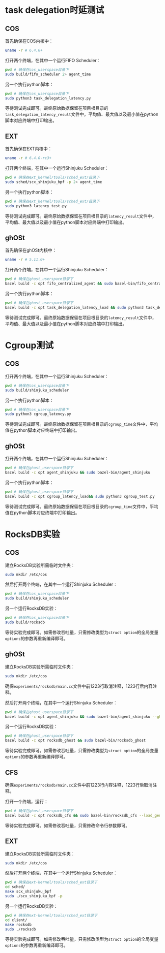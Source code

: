 # task delegation时延测试

## COS

首先确保在COS内核中：

```bash
uname -r # 6.4.0+
```

打开两个终端，在其中一个运行FIFO Scheduler：

```bash
pwd # 确保在cos_userspace目录下
sudo build/fifo_scheduler 2> agent_time
```

另一个执行python脚本：

```bash
pwd # 确保在cos_userspace目录下
sudo python3 task_delegation_latency.py
```

等待测试完成即可。最终原始数据保留在项目根目录的`task_delegation_latency_result`文件中，平均值、最大值以及最小值在python脚本对应终端中打印输出。



## EXT

首先确保在EXT内核中：

```bash
uname -r # 6.4.0-rc3+
```

打开两个终端，在其中一个运行Shinjuku Scheduler：

```bash
pwd # 确保在ext_kernel/tools/sched_ext/目录下
sudo sched/scx_shinjuku_bpf -p 2> agent_time
```

另一个执行python脚本：

```bash
pwd # 确保在ext_kernel/tools/sched_ext/目录下
sudo python3 latency_test.py
```

等待测试完成即可。最终原始数据保留在项目根目录的`latency_result`文件中，平均值、最大值以及最小值在python脚本对应终端中打印输出。



## ghOSt

首先确保在ghOSt内核中：

```bash
uname -r # 5.11.0+
```

打开两个终端，在其中一个运行Shinjuku Scheduler：

```bash
pwd # 确保在ghost_userspace目录下
bazel build -c opt fifo_centralized_agent && sudo bazel-bin/fifo_centralized_agent 2> agent_time
```

另一个执行python脚本：

```bash
pwd # 确保在ghost_userspace目录下
bazel build -c opt task_delegation_latency_load && sudo python3 task_delegation_latency_test.py
```

等待测试完成即可。最终原始数据保留在项目根目录的`latency_result`文件中，平均值、最大值以及最小值在python脚本对应终端中打印输出。



# Cgroup测试

## COS

打开两个终端，在其中一个运行Shinjuku Scheduler：

```bash
pwd # 确保在cos_userspace目录下
sudo build/shinjuku_scheduler
```

另一个执行python脚本：

```bash
pwd # 确保在cos_userspace目录下
sudo python3 cgroup_latency.py
```

等待测试完成即可。最终原始数据保留在项目根目录的`cgroup_time`文件中，平均值在python脚本对应终端中打印输出。



## ghOSt

打开两个终端，在其中一个运行Shinjuku Scheduler：

```bash
pwd # 确保在ghost_userspace目录下
bazel build -c opt agent_shinjuku && sudo bazel-bin/agent_shinjuku
```

另一个执行python脚本：

```bash
pwd # 确保在ghost_userspace目录下
bazel build -c opt cgroup_latency_load&& sudo python3 cgroup_test.py
```

等待测试完成即可。最终原始数据保留在项目根目录的`cgroup_time`文件中，平均值在python脚本对应终端中打印输出。



# RocksDB实验

## COS

建立RocksDB实验所需临时文件夹：

```bash
sudo mkdir /etc/cos
```

然后打开两个终端，在其中一个运行Shinjuku Scheduler：

```bash
pwd # 确保在cos_userspace目录下
sudo build/shinjuku_scheduler
```

另一个运行RocksDB实验：

```bash
pwd # 确保在cos_userspace目录下
sudo build/rocksdb
```

等待实验完成即可。如需修改吞吐量，只需修改类型为`struct option`的全局变量`options`的参数再重新编译即可。



## ghOSt

建立RocksDB实验所需临时文件夹：

```bash
sudo mkdir /etc/cos
```

确保`experiments/rocksdb/main.cc`文件中前1223行取消注释，1223行后内容注释。

然后打开两个终端，在其中一个运行Shinjuku Scheduler：

```bash
pwd # 确保在ghost_userspace目录下
bazel build -c opt agent_shinjuku && sudo bazel-bin/agent_shinjuku --ghost_cpus "1-11" --preemption_time_slice 500us
```

另一个运行RocksDB实验：

```bash
pwd # 确保在ghost_userspace目录下
bazel build -c opt rocksdb_ghost && sudo bazel-bin/rocksdb_ghost
```

等待实验完成即可。如需修改吞吐量，只需修改类型为`struct option`的全局变量`options`的参数再重新编译即可。



## CFS

确保`experiments/rocksdb/main.cc`文件中前1223行内容注释，1223行后取消注释。

打开一个终端，运行：

```bash
pwd # 确保在ghost_userspace目录下
bazel build -c opt rocksdb_cfs && sudo bazel-bin/rocksdb_cfs --load_generator_cpus 1 --cfs_dispatcher_cpus 2 --num_workers  9 --worker_cpus "3-11" --rocksdb_db_path "/etc/cos/db"  --scheduler cfs --experiment_duration 30s --throughput 10000.0 --batch 12 --get_duration 10us --discard_duration 1s --print_range false --print_get false --print_ns true --print_last false
```

等待实验完成即可。如需修改吞吐量，只需修改命令行参数即可。



## EXT

建立RocksDB实验所需临时文件夹：

```bash
sudo mkdir /etc/cos
```

然后打开两个终端，在其中一个运行Shinjuku Scheduler：

```bash
pwd # 确保在ext-kernel/tools/sched_ext目录下
cd sched/
make scx_shinjuku_bpf
sudo ./scx_shinjuku_bpf -p
```

另一个运行RocksDB实验：

```bash
pwd # 确保在ext-kernel/tools/sched_ext目录下
cd client/
make rocksdb
sudo ./rocksdb
```

等待实验完成即可。如需修改吞吐量，只需修改类型为`struct option`的全局变量`options`的参数再重新编译即可。
